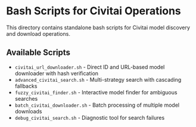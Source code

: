 # Bash Scripts for Civitai Operations

This directory contains standalone bash scripts for Civitai model discovery and download operations.

## Available Scripts

- `civitai_url_downloader.sh` - Direct ID and URL-based model downloader with hash verification
- `advanced_civitai_search.sh` - Multi-strategy search with cascading fallbacks
- `fuzzy_civitai_finder.sh` - Interactive model finder for ambiguous searches
- `batch_civitai_downloader.sh` - Batch processing of multiple model downloads
- `debug_civitai_search.sh` - Diagnostic tool for search failures